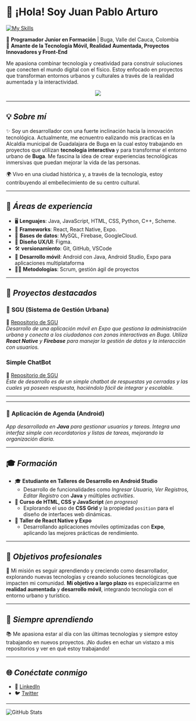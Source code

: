 # 👋 ¡Hola! Soy Juan Pablo Arturo 
[![My Skills](https://skillicons.dev/icons?i=aws,gcp,azure,react,vue,flutter&perline=3)](https://skillicons.dev)

🚀 **Programador Junior en Formación** | Buga, Valle del Cauca, Colombia  
📱 **Amante de la Tecnología Móvil, Realidad Aumentada, Proyectos Innovadores y Front-End**  

Me apasiona combinar tecnología y creatividad para construir soluciones que conecten el mundo digital con el físico. Estoy enfocado en proyectos que transforman entornos urbanos y culturales a través de la realidad aumentada y la interactividad.

<p align="center">
  <a href="https://skillicons.dev">
    <img src="https://skillicons.dev/icons?i=git,kubernetes,docker,c,vim" />
  </a>
</p>

---

## 💡 _Sobre mí_
✨ Soy un desarrollador con una fuerte inclinación hacia la innovación tecnológica. Actualmente, me ecnuentro ealizando mis practicas en la Alcaldía municipal de Guadalajara de Buga en la cual estoy trabajando en proyectos que utilizan **tecnología interactiva** y para transformar el entorno urbano de **Buga**. Me fascina la idea de crear experiencias tecnológicas inmersivas que puedan mejorar la vida de las personas.

🌍 Vivo en una ciudad histórica y, a través de la tecnología, estoy contribuyendo al embellecimiento de su centro cultural.

---

## 🔧 _Áreas de experiencia_
- 🖥️ **Lenguajes**: Java, JavaScript, HTML, CSS, Python, C++, Scheme.
- 🚀 **Frameworks**: React, React Native, Expo.
- 💾 **Bases de datos**: MySQL, Firebase, GoogleCloud.
- 🎨 **Diseño UX/UI**: Figma.
- 🛠️ **versionamiento**: Git, GitHub, VSCode
- 📲 **Desarrollo móvil**: Android con Java, Android Studio, Expo para aplicaciones multiplataforma
- 🧑‍💻 **Metodologías**: Scrum, gestión ágil de proyectos

---

## 🚀 _Proyectos destacados_

### 🌆 **SGU (Sistema de Gestión Urbana)**
🔗 [Repositorio de SGU](https://github.com/Juandoqg/SGU.git)  
_Desarrollo de una aplicación móvil en Expo que gestiona la administración urbana y conecta a los ciudadanos con zonas interactivas en Buga. Utiliza **React Native** y **Firebase** para manejar la gestión de datos y la interacción con usuarios._
###  **Simple ChatBot**
🔗 [Repositorio de SGU](https://github.com/Arturo0109/Chatbot.git)  
_Este de desarrollo es de un simple chatbot de respuestas ya cerradas y las cuales ya poseen respuesta, haciéndolo fácil de integrar y escalable._

---


---

### 📅 **Aplicación de Agenda (Android)**  
_App desarrollada en **Java** para gestionar usuarios y tareas. Integra una interfaz simple con recordatorios y listas de tareas, mejorando la organización diaria._

---

## 🎓 _Formación_

- 🎓 **Estudiante en Talleres de Desarrollo en Android Studio**
   - Desarrollo de funcionalidades como _Ingresar Usuario, Ver Registros, Editar Registro_ con **Java** y múltiples _activities_.
- 🌱 **Curso de HTML, CSS y JavaScript** _(en progreso)_
   - Explorando el uso de **CSS Grid** y la propiedad `position` para el diseño de interfaces web dinámicas.
- 📱 **Taller de React Native y Expo**
   - Desarrollando aplicaciones móviles optimizadas con **Expo**, aplicando las mejores prácticas de rendimiento.

---

## 🎯 _Objetivos profesionales_
🚀 Mi misión es seguir aprendiendo y creciendo como desarrollador, explorando nuevas tecnologías y creando soluciones tecnológicas que impacten mi comunidad. **Mi objetivo a largo plazo** es especializarme en **realidad aumentada** y **desarrollo móvil**, integrando tecnología con el entorno urbano y turístico.

---

## 🧠 _Siempre aprendiendo_
📚 Me apasiona estar al día con las últimas tecnologías y siempre estoy trabajando en nuevos proyectos. ¡No dudes en echar un vistazo a mis repositorios y ver en qué estoy trabajando!

---

## 🌐 _Conéctate conmigo_
- 🔗 [LinkedIn](enlace-a-tu-perfil)
- 🐦 [Twitter](enlace)

---

![GitHub Stats](https://github-readme-stats.vercel.app/api?username=Arturo0109&show_icons=true&theme=radical)
